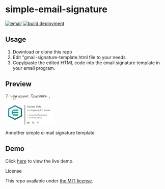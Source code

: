# simple-email-signature

[![email](https://img.shields.io/static/v1.svg?label=Email&message=Signature&color=grey&logo=gmail&style=flat&logoColor=white&colorA=critical)](https://github.com/DarekRepos/simple-email-signature)
[![build deployment](https://github.com/DarekRepos/simple-email-signature/actions/workflows/pages/pages-build-deployment/badge.svg)](https://github.com/DarekRepos/simple-email-signature/actions/workflows/pages/pages-build-deployment)



## Usage

1. Download or clone this repo
2. Edit "gmail-signature-template.html file to your needs.
3. Copy/paste the edited HTML code into the email signature template in your email program.

## Preview

<img src="docs\img\preview-email-template.png" height="10%" width="30%">

Annother simple e-mail signature template

## Demo

Click [here](https://darekrepos.github.io/simple-email-signature/) to view the live demo.

License

This repo available under [the MIT license](https://github.com/DarekRepos/simple-email-signature/blob/main/LICENSE).

